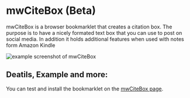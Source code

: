 # mwCiteBox (Beta)
mwCiteBox is a browser bookmarklet that creates a citation box. The purpose is to have a nicely formated text box that you can use to post on social media. In addition it holds additional features when used with notes form Amazon Kindle

![example screenshot of mwCiteBox](https://mattwien.github.io/mwCiteBox/mwCiteBox_Example.png)

## Deatils, Example and more:
You can test and install the bookmarklet on the [mwCiteBox page](https://mattwien.github.io/mwCiteBox/).



